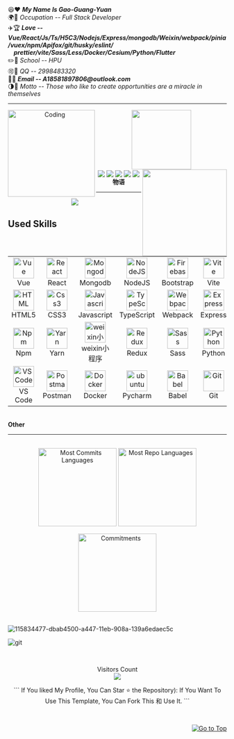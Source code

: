 <div>
  <div>
    😆❤️  <i><b>My Name Is Gao-Guang-Yuan</b></i><br>
    🌍💪  <i>Occupation -- Full Stack Developer</i><br>
    ✈️🏆  <i><b>Love -- Vue/React/Js/Ts/H5C3/Nodejs/Express/mongodb/Weixin/webpack/pinia/vuex/npm/Apifox/git/husky/eslint/<br>
                 &nbsp;&nbsp;&nbsp;&nbsp;prettier/vite/Sass/Less/Docker/Cesium/Python/Flutter</b></i><br>
    ✏️🌳  <i>School -- HPU</i><br>
    🉑🍉  <i>QQ -- 2998483320</i><br>
    🍻🚢  <i><b>Email -- A18581897806@outlook.com</b></i><br>
    🌗💐  <i>Motto -- Those who like to create opportunities are a miracle in themselves</i></br>
  </div>
</div> 
<hr>
<div align = 'center'>
  <img align = 'left' alt = 'Coding' width = '200' src = 'https://user-images.githubusercontent.com/102906132/163227643-6b63bf7a-f02c-4d03-86f1-ca524596b4d2.gif'>
  <img height="137px" src="https://github-readme-stats.vercel.app/api?username=sun0225SUN&hide_title=true&hide_border=true&show_icons=trueline_height=21&text_color=000&icon_color=000&bg_color=0,ea6161,ffc64d,fffc4d,52fa5a&theme=graywhite" /><img align = 'right' width = '194' height = '200' src = 'https://user-images.githubusercontent.com/102906132/163379190-a3c5b2d3-b1a7-4607-be9b-5bfb65a98dbc.gif'>  
</div>


<div align = 'center'> <img align = 'center' src="https://img.shields.io/badge/-HTML5-E34F26?style=flat-square&logo=html5&logoColor=white" /> <img align = 'center' src="https://img.shields.io/badge/-CSS3-1572B6?style=flat-square&logo=css3" /> <img align = 'center' src="https://img.shields.io/badge/-JavaScript-oringe?style=flat-square&logo=javascript" /> <img align = 'center' src = 'https://img.shields.io/badge/R-React-orange'> <img align = 'center' src = 'https://img.shields.io/badge/V-Vue-black'> </div>
 
<div align = 'center'><strong>物语</strong><br></div>
<hr>
<div align="center"> 
  <img src="https://github-profile-trophy.vercel.app/?username=JimmyLv" /> 
</div>

## Used Skills
<table align="center">
  <tr>
    <td align="center" width="96">
        <a href="#Vue">
            <img src="https://skillicons.dev/icons?i=vue" width="48" height="48" alt="Vue" />
        </a>
        <br>Vue
    </td>
      <td align="center" width="96">
        <a href="#React">
            <img src="https://skillicons.dev/icons?i=react" width="48" height="48" alt="React" />
        </a>
        <br>React
    </td>
      <td align="center" width="96">
        <a href="#Mongodb">
            <img src="https://skillicons.dev/icons?i=mongodb" width="48" height="48" alt="Mongodb" />
        </a>
        <br>Mongodb
    </td>
      <td align="center" width="96">
        <a href="#NodeJS">
            <img src="https://skillicons.dev/icons?i=nodejs" width="48" height="48" alt="NodeJS" />
        </a>
        <br>NodeJS
    </td>
      <td align="center" width="96">
        <a href="#Firebase">
            <img src="https://skillicons.dev/icons?i=bootstrap" width="48" height="48" alt="Firebase" />
        </a>
        <br>Bootstrap
    </td>
      <td align="center" width="96">
        <a href="#Vite">
            <img src="https://skillicons.dev/icons?i=vite" width="48" height="48" alt="Vite" />
        </a>
        <br>Vite
    </td>
  </tr>
  <tr>
      <td align="center" width="96">
      <a href="#html5">
        <img src="https://skillicons.dev/icons?i=html" width="48" height="48" alt="HTML" />
      </a>
      <br>HTML5
    </td>   
    <td align="center" width="96">
      <a href="#css3">
        <img src="https://upload.wikimedia.org/wikipedia/commons/thumb/6/62/CSS3_logo.svg/48px-CSS3_logo.svg.png" width="48" height="48" alt="Css3" />
      </a>
      <br>CSS3
    </td>
     <td align="center" width="96">
      <a href="#Javascript">
        <img src="https://skillicons.dev/icons?i=js" width="48" height="48" alt="Javascript" />
      </a>
      <br>Javascript
    </td>
     <td align="center" width="96">
      <a href="#TypeScript">
        <img src="https://skillicons.dev/icons?i=ts" width="48" height="48" alt="TypeScript" />
      </a>
      <br>TypeScript
    </td>
     <td align="center" width="96">
      <a href="#Webpack">
        <img src="https://skillicons.dev/icons?i=webpack" width="48" height="48" alt="Webpack" />
      </a>
      <br>Webpack
    </td>
     <td align="center" width="96">
      <a href="#Express">
        <img src="https://skillicons.dev/icons?i=express" width="48" height="48" alt="Express" />
      </a>
      <br>Express
    </td>      
  </tr>
  
  <tr>
     <td align="center" width="96">
      <a href="#Npm" >
        <img src="https://skillicons.dev/icons?i=npm" width="48" height="48" alt="Npm" />
      </a>
      <br>Npm
    </td>
      <td align="center" width="96">
      <a href="#Yarn">
        <img src="https://skillicons.dev/icons?i=yarn" width="48" height="48" alt="Yarn" />
      </a>
      <br>Yarn
    </td>
      <td align="center" width="96">
      <a href="#weixin">
        <img src="https://skillicons.dev/icons?i=gherkin" width="48" height="48" alt="weixin小程序" />
      </a>
      <br>weixin小程序
    </td>
     <td align="center" width="96">
      <a href="#Redux">
        <img src="https://skillicons.dev/icons?i=redux" width="48" height="48" alt="Redux" />
      </a>
      <br>Redux
    </td>
     <td align="center" width="96">
        <a href="#Sass">
            <img src="https://skillicons.dev/icons?i=sass" width="48" height="48"
                alt="Sass" />
        </a>
        <br>Sass
    </td>
    <td align="center" width="96">
        <a href="#Python">
            <img src="https://skillicons.dev/icons?i=python" width="48"
                height="48" alt="Python" />
        </a>
        <br>Python
    </td>   
  </tr>
   <tr>
     <td align="center"  width="96">
      <a href="#VSCode">
        <img src="https://upload.wikimedia.org/wikipedia/commons/9/9a/Visual_Studio_Code_1.35_icon.svg" width="48" height="48" alt="VS Code" />
      </a>
      <br>VS Code
    </td>
      <td align="center" width="96">
      <a href="#postman" >
        <img src="https://www.vectorlogo.zone/logos/getpostman/getpostman-icon.svg" width="48" height="48" alt="Postman" />
      </a>
      <br>Postman
     </td>
      <td align="center" width="96">
      <a href="#Docker" >
        <img src="https://skillicons.dev/icons?i=docker" width="48" height="48" alt="Docker" />
      </a>
      <br>Docker
    </td>
      <td align="center" width="96">
      <a href="#ubuntu" >
        <img src="https://skillicons.dev/icons?i=pycharm" width="48" height="48" alt="ubuntu" />
      </a>
      <br>Pycharm
    </td>
     <td align="center" width="96">
      <a href="#Babel">
        <img src="https://skillicons.dev/icons?i=babel" width="48" height="48" alt="Babel" />
      </a>
      <br>Babel
    </td>
      <td align="center" width="96">
      <a href="#git" >
        <img src="https://skillicons.dev/icons?i=git" width="48" height="48" alt="Git" />
      </a>
      <br>Git
    </td>
      
    
  </tr>
</table>
<br>
<strong>Other</strong>
<hr />



<br/>
<div align="center">
  <img align="center" src="http://github-profile-summary-cards.vercel.app/api/cards/repos-per-language?username=Ggy-King&theme=2077" height="180em" alt="Most Commits Languages"/>
  <img align="center" src="http://github-profile-summary-cards.vercel.app/api/cards/stats?username=Ggy-King&theme=2077" height="180em" alt="Most Repo Languages"/>
</div>
<br/>
<div align="center">
  <img align="center" src="http://github-profile-summary-cards.vercel.app/api/cards/profile-details?username=Ggy-King&theme=2077" height="180em" alt="Commitments"/>
</div>

<br/>

![115834477-dbab4500-a447-11eb-908a-139a6edaec5c](https://github.com/LahiruHarshana/LahiruHarshana/assets/124744833/d5f490aa-d12a-45eb-935a-535c05da9261)

![git](https://user-images.githubusercontent.com/79472177/205426120-3426ca36-711a-4ad6-a064-5bcf708c84cf.jpg)

<br/>
<p align="center"> 
  Visitors Count<br>
  
  <img src="https://profile-counter.glitch.me/ThiroshMadhusha/count.svg" />
</p>


<p align="center"> 
  ```
If You liked My Profile, You Can Star ⭐ the Repository): If You Want To Use This Template, You Can Fork This 和 Use It.
  ```
</p>
<br />
<p align="right"><a href="#top"><img src="https://img.shields.io/static/v1?label&message=Go+to+Top&color=0b6ab3&style=flat&logo" alt="Go to Top" /></a></p>
